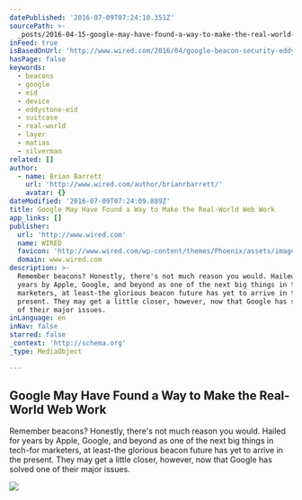 ```yaml
---
datePublished: '2016-07-09T07:24:10.351Z'
sourcePath: >-
  _posts/2016-04-15-google-may-have-found-a-way-to-make-the-real-world-web-work.md
inFeed: true
isBasedOnUrl: 'http://www.wired.com/2016/04/google-beacon-security-eddystone/'
hasPage: false
keywords:
  - beacons
  - google
  - eid
  - device
  - eddystone-eid
  - suitcase
  - real-world
  - layer
  - matias
  - silverman
related: []
author:
  - name: Brian Barrett
    url: 'http://www.wired.com/author/brianrbarrett/'
    avatar: {}
dateModified: '2016-07-09T07:24:09.889Z'
title: Google May Have Found a Way to Make the Real-World Web Work
app_links: []
publisher:
  url: 'http://www.wired.com'
  name: WIRED
  favicon: 'http://www.wired.com/wp-content/themes/Phoenix/assets/images/favicon.ico'
  domain: www.wired.com
description: >-
  Remember beacons? Honestly, there's not much reason you would. Hailed for
  years by Apple, Google, and beyond as one of the next big things in tech-for
  marketers, at least-the glorious beacon future has yet to arrive in the
  present. They may get a little closer, however, now that Google has solved one
  of their major issues.
inLanguage: en
inNav: false
starred: false
_context: 'http://schema.org'
_type: MediaObject

---
```

<article style=""><h1>Google May Have Found a Way to Make the Real-World Web Work</h1><p>Remember beacons? Honestly, there's not much reason you would. Hailed for years by Apple, Google, and beyond as one of the next big things in tech-for marketers, at least-the glorious beacon future has yet to arrive in the present. They may get a little closer, however, now that Google has solved one of their major issues.</p><img src="http://www.wired.com/wp-content/uploads/2016/04/GettyImages-505252351-f-1200x630.jpg" /></article>